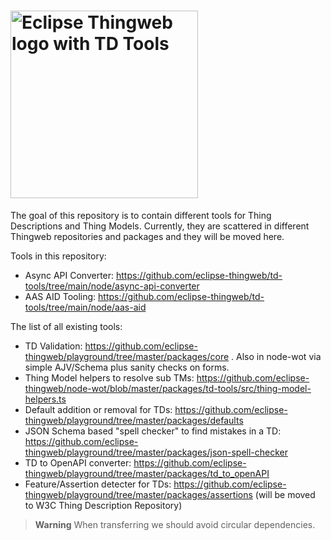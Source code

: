 <h1>
  <picture>
    <source media="(prefers-color-scheme: dark)" srcset="https://raw.githubusercontent.com/eclipse-thingweb/thingweb/main/brand/logos/td-tools_for_dark_bg.svg">
    <source media="(prefers-color-scheme: light)" srcset="https://raw.githubusercontent.com/eclipse-thingweb/thingweb/master/brand/logos/td-tools.svg">
    <img title="Eclipse Thingweb TD Tools" alt="Eclipse Thingweb logo with TD Tools" src="https://github.com/eclipse-thingweb/thingweb/raw/main/brand/logos/td-tools.svg" width="300">
  </picture>
</h1>

The goal of this repository is to contain different tools for Thing Descriptions and Thing Models.
Currently, they are scattered in different Thingweb repositories and packages and they will be moved here.

Tools in this repository:

- Async API Converter: https://github.com/eclipse-thingweb/td-tools/tree/main/node/async-api-converter
- AAS AID Tooling: https://github.com/eclipse-thingweb/td-tools/tree/main/node/aas-aid

The list of all existing tools:

-   TD Validation: https://github.com/eclipse-thingweb/playground/tree/master/packages/core . Also in node-wot via simple AJV/Schema plus sanity checks on forms.
-   Thing Model helpers to resolve sub TMs: https://github.com/eclipse-thingweb/node-wot/blob/master/packages/td-tools/src/thing-model-helpers.ts
-   Default addition or removal for TDs: https://github.com/eclipse-thingweb/playground/tree/master/packages/defaults
-   JSON Schema based "spell checker" to find mistakes in a TD: https://github.com/eclipse-thingweb/playground/tree/master/packages/json-spell-checker
-   TD to OpenAPI converter: https://github.com/eclipse-thingweb/playground/tree/master/packages/td_to_openAPI
-   Feature/Assertion detecter for TDs: https://github.com/eclipse-thingweb/playground/tree/master/packages/assertions (will be moved to W3C Thing Description Repository)

> **Warning**
> When transferring we should avoid circular dependencies.
